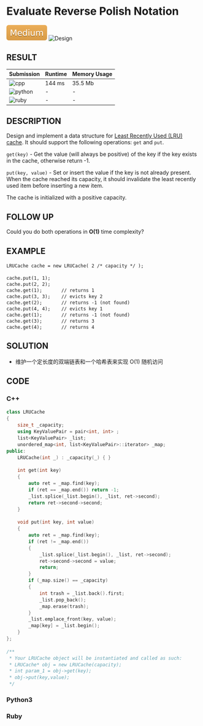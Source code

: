 # Evaluate Reverse Polish Notation

![Medium](../../materials/-Medium-f0ad4e.svg) ![Design](../../materials/设计-Design-007ec6.svg)

## RESULT

| Submission                                                        | Runtime | Memory Usage |
| ----------------------------------------------------------------- | ------- | ------------ |
| ![cpp](https://img.shields.io/badge/leetcode146-cpp-f34b7d.svg)   | 144 ms  | 35.5 Mb      |
| ![python](https://img.shields.io/badge/leetcode146-py-3572A5.svg) | -       | -            |
| ![ruby](https://img.shields.io/badge/leetcode146-rb-701516.svg)   | -       | -            |

## DESCRIPTION

Design and implement a data structure for [Least Recently Used (LRU) cache](https://en.wikipedia.org/wiki/Cache_replacement_policies#LRU). It should support the following operations: `get` and `put`.

`get(key)` - Get the value (will always be positive) of the key if the key exists in the cache, otherwise return -1.

`put(key, value)` - Set or insert the value if the key is not already present. When the cache reached its capacity, it should invalidate the least recently used item before inserting a new item.

The cache is initialized with a positive capacity.

## FOLLOW UP

Could you do both operations in **O(1)** time complexity?

## EXAMPLE

```plain
LRUCache cache = new LRUCache( 2 /* capacity */ );

cache.put(1, 1);
cache.put(2, 2);
cache.get(1);       // returns 1
cache.put(3, 3);    // evicts key 2
cache.get(2);       // returns -1 (not found)
cache.put(4, 4);    // evicts key 1
cache.get(1);       // returns -1 (not found)
cache.get(3);       // returns 3
cache.get(4);       // returns 4
```

## SOLUTION

* 维护一个定长度的双端链表和一个哈希表来实现 O(1) 随机访问

## CODE

### C++

```cpp
class LRUCache
{
    size_t _capacity;
    using KeyValuePair = pair<int, int> ;
    list<KeyValuePair> _list;
    unordered_map<int, list<KeyValuePair>::iterator> _map;
public:
    LRUCache(int _) : _capacity(_) { }
    
    int get(int key)
    {
        auto ret = _map.find(key);
        if (ret == _map.end()) return -1;
        _list.splice(_list.begin(), _list, ret->second);
        return ret->second->second;
    }
    
    void put(int key, int value)
    {
        auto ret = _map.find(key);
        if (ret != _map.end())
        {
            _list.splice(_list.begin(), _list, ret->second);
            ret->second->second = value;
            return;
        }
        if (_map.size() == _capacity)
        {
            int trash = _list.back().first;
            _list.pop_back();
            _map.erase(trash);
        }
        _list.emplace_front(key, value);
        _map[key] = _list.begin();
    }
};

/**
 * Your LRUCache object will be instantiated and called as such:
 * LRUCache* obj = new LRUCache(capacity);
 * int param_1 = obj->get(key);
 * obj->put(key,value);
 */
```

### Python3

### Ruby
